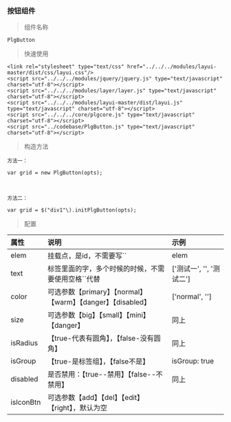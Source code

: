### 按钮组件

> 组件名称

```
PlgButton
```

> 快速使用



```
<link rel="stylesheet" type="text/css" href="../../../modules/layui-master/dist/css/layui.css"/>
<script src="../../../modules/jquery/jquery.js" type="text/javascript" charset="utf-8"></script>
<script src="../../../modules/layer/layer.js" type="text/javascript" charset="utf-8"></script>
<script src="../../../modules/layui-master/dist/layui.js" type="text/javascript" charset="utf-8"></script>
<script src="../../../core/plgcore.js" type="text/javascript" charset="utf-8"></script>
<script src="../codebase/PlgButton.js" type="text/javascript" charset="utf-8"></script>
```





> 构造方法

```
方法一：

var grid = new PlgButton(opts);



方法二：

var grid = $("div1"\).initPlgButton(opts);
```

> 配置

| 属性 | 说明 | 示例 |
| :--- | :--- | :--- |
| elem | 挂载点，是id，不需要写\`\` | elem |
| text | 标签里面的字，多个时候的时候，不需要使用空格\`\`代替 | \['测试一', '', '测试二'\] |
| color | 可选参数【primary】【normal】【warm】【danger】【disabled】 | \['normal', ''\] |
| size | 可选参数【big】【small】【mini】【danger】 | 同上 |
| isRadius | 【true-代表有圆角】，【false-没有圆角】 | 同上 |
| isGroup | 【true-是标签组】，【false不是】 | isGroup: true |
| disabled | 是否禁用：【true--禁用】【false--不禁用】 | 同上 |
| isIconBtn | 可选参数【add】【del】【edit】【right】，默认为空 |  |



